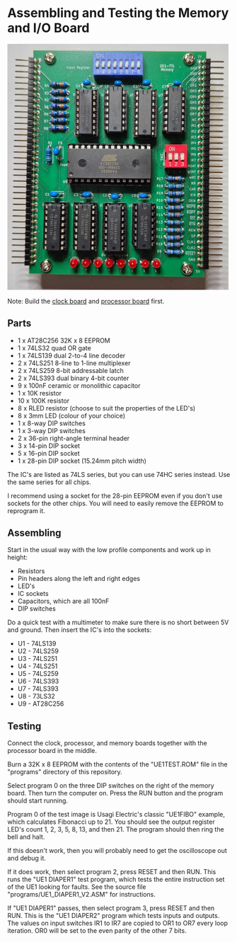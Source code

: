 Assembling and Testing the Memory and I/O Board
===============================================

<a href="../images/memory-board.jpg"><img src="../images/memory-board.jpg" width="500"/></a>

Note: Build the [clock board](testing_clock.md) and
[processor board](testing_processor.md) first.

## Parts

* 1 x AT28C256 32K x 8 EEPROM
* 1 x 74LS32 quad OR gate
* 1 x 74LS139 dual 2-to-4 line decoder
* 2 x 74LS251 8-line to 1-line multiplexer
* 2 x 74LS259 8-bit addressable latch
* 2 x 74LS393 dual binary 4-bit counter
* 9 x 100nF ceramic or monolithic capacitor
* 1 x 10K resistor
* 10 x 100K resistor
* 8 x RLED resistor (choose to suit the properties of the LED's)
* 8 x 3mm LED (colour of your choice)
* 1 x 8-way DIP switches
* 1 x 3-way DIP switches
* 2 x 36-pin right-angle terminal header
* 3 x 14-pin DIP socket
* 5 x 16-pin DIP socket
* 1 x 28-pin DIP socket (15.24mm pitch width)

The IC's are listed as 74LS series, but you can use 74HC series instead.
Use the same series for all chips.

I recommend using a socket for the 28-pin EEPROM even if you don't use
sockets for the other chips.  You will need to easily remove the EEPROM to
reprogram it.

## Assembling

Start in the usual way with the low profile components and work up in height:

* Resistors
* Pin headers along the left and right edges
* LED's
* IC sockets
* Capacitors, which are all 100nF
* DIP switches

Do a quick test with a multimeter to make sure there is no short
between 5V and ground.  Then insert the IC's into the sockets:

* U1 - 74LS139
* U2 - 74LS259
* U3 - 74LS251
* U4 - 74LS251
* U5 - 74LS259
* U6 - 74LS393
* U7 - 74LS393
* U8 - 73LS32
* U9 - AT28C256

## Testing

Connect the clock, processor, and memory boards together with the
processor board in the middle.

Burn a 32K x 8 EEPROM with the contents of the "UE1TEST.ROM" file in the
"programs" directory of this repository.

Select program 0 on the three DIP switches on the right of the memory
board.  Then turn the computer on.  Press the RUN button and the program
should start running.

Program 0 of the test image is Usagi Electric's classic "UE1FIBO"
example, which calculates Fibonacci up to 21.  You should see the
output register LED's count 1, 2, 3, 5, 8, 13, and then 21.  The
program should then ring the bell and halt.

If this doesn't work, then you will probably need to get the oscilloscope
out and debug it.

If it does work, then select program 2, press RESET and then RUN.
This runs the "UE1 DIAPER1" test program, which tests the entire
instruction set of the UE1 looking for faults.  See the source file
"programs/UE1\_DIAPER1\_V2.ASM" for instructions.

If "UE1 DIAPER1" passes, then select program 3, press RESET and then RUN.
This is the "UE1 DIAPER2" program which tests inputs and outputs.
The values on input switches IR1 to IR7 are copied to OR1 to OR7 every
loop iteration.  OR0 will be set to the even parity of the other 7 bits.
